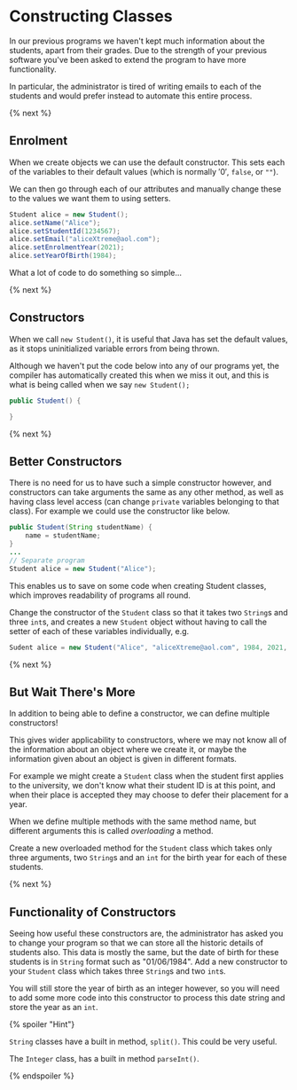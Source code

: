 # Constructing Classes
In our previous programs we haven't kept much information about the students, apart from their grades. Due to the strength of your previous software you've been asked to extend the program to have more functionality. 

In particular, the administrator is tired of writing emails to each of the students and would prefer instead to automate this entire process. 

{% next %}

## Enrolment

When we create objects we can use the default constructor. This sets each of the variables to their default values (which is normally $'0'$, `false`, or `""`).

We can then go through each of our attributes and manually change these to the values we want them to using setters.

```java
Student alice = new Student();
alice.setName("Alice");
alice.setStudentId(1234567);
alice.setEmail("aliceXtreme@aol.com");
alice.setEnrolmentYear(2021);
alice.setYearOfBirth(1984);
```

What a lot of code to do something so simple...

{% next %}

## Constructors

When we call `new Student()`, it is useful that Java has set the default values, as it stops uninitialized variable errors from being thrown.

Although we haven't put the code below into any of our programs yet, the compiler has automatically created this when we miss it out, and this is what is being called when we say `new Student();`

```java
public Student() {

}
```

{% next %}

## Better Constructors

There is no need for us to have such a simple constructor however, and constructors can take arguments the same as any other method, as well as having class level access (can change `private` variables belonging to that class). For example we could use the constructor like below.

```java
public Student(String studentName) {
    name = studentName;
}
... 
// Separate program
Student alice = new Student("Alice");

```

This enables us to save on some code when creating Student classes, which improves readability of programs all round. 

Change the constructor of the `Student` class so that it takes two `String`s and three `int`s, and creates a new `Student` object without having to call the setter of each of these variables individually, e.g.

```java
Sudent alice = new Student("Alice", "aliceXtreme@aol.com", 1984, 2021, 1234567)
```

{% next %}

## But Wait There's More

In addition to being able to define a constructor, we can define multiple constructors!

This gives wider applicability to constructors, where we may not know all of the information about an object where we create it, or maybe the information given about an object is given in different formats.

For example we might create a `Student` class when the student first applies to the university, we don't know what their student ID is at this point, and when their place is accepted they may choose to defer their placement for a year.

When we define multiple methods with the same method name, but different arguments this is called *overloading* a method.

Create a new overloaded method for the `Student` class which takes only three arguments, two `String`s and an `int` for the birth year for each of these students.

{% next %}

## Functionality of Constructors

Seeing how useful these constructors are, the administrator has asked you to change your program so that we can store all the historic details of students also. This data is mostly the same, but the date of birth for these students is in `String` format such as "01/06/1984". Add a new constructor to your `Student` class which takes three `String`s and two `int`s. 

You will still store the year of birth as an integer however, so you will need to add some more code into this constructor to process this date string and store the year as an `int`.

{% spoiler "Hint"}

`String` classes have a built in method, `split()`. This could be very useful.

The `Integer` class, has a built in method `parseInt()`.

{% endspoiler %}